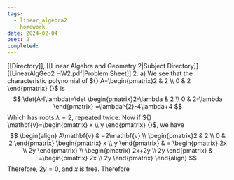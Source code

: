 ```yaml
---
tags:
  - linear_algebra2
  - homework
date: 2024-02-04
pset: 2
completed:
---
```

[[Directory]], [[Linear Algebra and Geometry 2|Subject Directory]]
[[LinearAlgGeo2 HW2.pdf|Problem Sheet]]
2. 
a)
We see that the characteristic polynomial of ${} A=\begin{pmatrix}2 & 2 \\ 0 & 2 \end{pmatrix}  {}$ is
$$
\det(A-I\lambda)=\det \begin{pmatrix}2-\lambda & 2   \\ 0 & 2-\lambda \end{pmatrix} =\lambda^{2}-4\lambda+4
$$
Which has roots ${} \lambda=2 {}$, repeated twice. Now if ${} \mathbf{v}=\begin{pmatrix} x \\ y \end{pmatrix}  {}$, we have
$$
\begin{align}
 A\mathbf{v} & =2\mathbf{v}  \\
 \begin{pmatrix}2 & 2 \\ 0 & 2 \end{pmatrix} \begin{pmatrix} x \\ y \end{pmatrix}  &  = \begin{pmatrix} 2x \\ 2y \end{pmatrix}  \\
 \begin{pmatrix} 2x+2y \\ 2y \end{pmatrix} & =\begin{pmatrix} 2x \\ 2y \end{pmatrix} 
 \end{align}
$$
Therefore, ${} 2y=0 {}$, and $x$ is free. Therefore